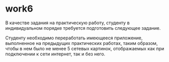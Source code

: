 # work6

В качестве задания на практическую работу, студенту в индивидуальном порядке требуется
подготовить следующее задание.

Студенту необходимо переработать имеющееся приложение, выполненное на предыдущих
практических работах, таким образом, чтобы в нем было не менее 5 сетевых картинок,
отображаемых как при подключении к сети интернет, так и без него.

